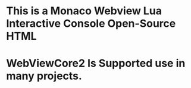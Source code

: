 # This is a Monaco Webview Lua Interactive Console Open-Source HTML
# WebViewCore2 Is Supported use in many projects.
